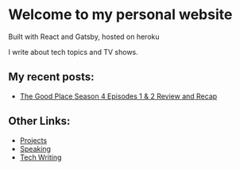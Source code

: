# Welcome to my personal website

Built with React and Gatsby, hosted on heroku

I write about tech topics and TV shows.

## My recent posts:
- [The Good Place Season 4 Episodes 1 & 2 Review and Recap](https://www.lekhasurasani.com/good-place-s4-e1-2/)

## Other Links:
- [Projects](https://www.lekhasurasani.com/projects/)
- [Speaking](https://www.lekhasurasani.com/speaking/)
- [Tech Writing](https://www.lekhasurasani.com/writing/)
